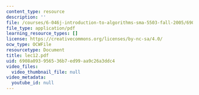 ```yaml
---
content_type: resource
description: ''
file: /courses/6-046j-introduction-to-algorithms-sma-5503-fall-2005/6908a093956536b7ed99aa9c26a3ddc4_lec12.pdf
file_type: application/pdf
learning_resource_types: []
license: https://creativecommons.org/licenses/by-nc-sa/4.0/
ocw_type: OCWFile
resourcetype: Document
title: lec12.pdf
uid: 6908a093-9565-36b7-ed99-aa9c26a3ddc4
video_files:
  video_thumbnail_file: null
video_metadata:
  youtube_id: null
---
```

